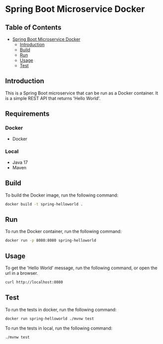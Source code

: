 # Spring Boot Microservice Docker

## Table of Contents

<!-- TOC -->

* [Spring Boot Microservice Docker](#spring-boot-microservice-docker)
    * [Introduction](#introduction)
    * [Build](#build)
    * [Run](#run)
    * [Usage](#usage)
    * [Test](#test)

<!-- TOC -->

## Introduction

This is a Spring Boot microservice that can be run as a Docker container.
It is a simple REST API that returns 'Hello World'.

## Requirements

### Docker

* Docker

### Local

* Java 17
* Maven

## Build

To build the Docker image, run the following command:

```bash
docker build -t spring-helloworld .
```

## Run

To run the Docker container, run the following command:

```bash
docker run -p 8080:8080 spring-helloworld
```

## Usage

To get the 'Hello World' message, run the following command, or open the url in a browser.

```bash
curl http://localhost:8080
```

## Test

To run the tests in docker, run the following command:

```bash
docker run spring-helloworld ./mvnw test
```

To run the tests in local, run the following command:

```bash
./mvnw test
```
